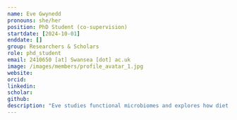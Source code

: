 ```yaml
---
name: Eve Gwynedd
pronouns: she/her
position: PhD Student (co-supervision)
startdate: [2024-10-01]
enddate: []
group: Researchers & Scholars
role: phd_student
email: 2410650 [at] Swansea [dot] ac.uk 
image: /images/members/profile_avatar_1.jpg
website:
orcid:
linkedin: 
scholar: 
github: 
description: "Eve studies functional microbiomes and explores how diet, environmental and demographic conditions, as well as host-pathogen interactions​ shape microbiomes in fish, using both farmed and experimental populations as model systems. Her work is supervised by Dr [Tamsyn Uren Webster](https://www.swansea.ac.uk/staff/t.m.urenwebster/), [Dr Claudio Greco](https://www.grecolab.com) and Konstans."
---
```


